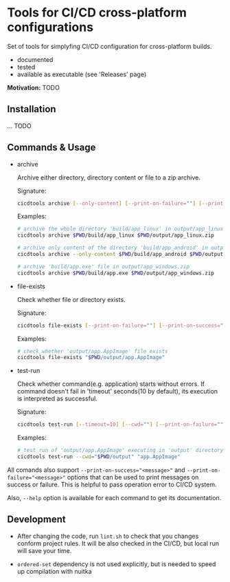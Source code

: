 # Tools for CI/CD cross-platform configurations

Set of tools for simplyfing CI/CD configuration for cross-platform builds.

- documented
- tested
- available as executable (see 'Releases' page)

**Motivation:** TODO

## Installation

... TODO

## Commands & Usage

- archive
  
  Archive either directory, directory content or file to a zip archive.

  Signature:

  ```bash
  cicdtools archive [--only-content] [--print-on-failure=""] [--print-on-success=""] PATH OUTPUT
  ```

  Examples:

  ```bash
  # archive the whole directory 'build/app_linux' in output/app_linux.zip archive
  cicdtools archive $PWD/build/app_linux $PWD/output/app_linux.zip

  # archive only content of the directory 'build/app_android' in output/app_android.zip archive
  cicdtools archive --only-content $PWD/build/app_android $PWD/output/app_android.zip

  # archive 'build/app.exe' file in output/app_windows.zip
  cicdtools archive $PWD/build/app.exe $PWD/output/app_windows.zip
  ```

- file-exists

  Check whether file or directory exists.

  Signature:

  ```bash
  cicdtools file-exists [--print-on-failure=""] [--print-on-success=""] FILEPATH
  ```

  Examples:

  ```bash
  # check whether 'output/app.AppImage' file exists
  cicdtools file-exists "$PWD/output/app.AppImage"
  ```

- test-run

  Check whether command(e.g. application) starts without errors. If command doesn't fail in 'timeout' seconds(10 by default), its execution is interpreted as successful.

  Signature:

  ```bash
  cicdtools test-run [--timeout=10] [--cwd=""] [--print-on-failure=""] [--print-on-success=""] COMMAND
  ```

  Examples:

  ```bash
  # test run of 'output/app.AppImage' executing in 'output' directory.
  cicdtools test-run --cwd="$PWD/output" "app.AppImage"
  ```

All comands also support `--print-on-success="<message>"` and `--print-on-failure="<message>"` options that can be used to print messages on success or failure. This is helpful to pass operation error to CI/CD system.

Also, `--help` option is available for each command to get its documentation.

## Development

- After changing the code, run `lint.sh` to check that you changes conform project rules.
  It will be also checked in the CI/CD, but local run will save your time.

- `ordered-set` dependency is not used explicitly, but is needed to speed up compilation with nuitka
